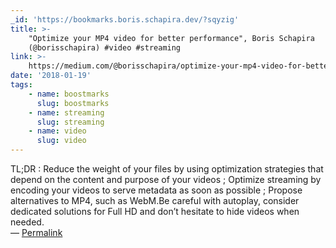 ```yaml
---
_id: 'https://bookmarks.boris.schapira.dev/?sqyzig'
title: >-
    "Optimize your MP4 video for better performance", Boris Schapira
    (@borisschapira) #video #streaming
link: >-
    https://medium.com/@borisschapira/optimize-your-mp4-video-for-better-performance-dareboost-blog-fb2f3f3dce77
date: '2018-01-19'
tags:
    - name: boostmarks
      slug: boostmarks
    - name: streaming
      slug: streaming
    - name: video
      slug: video
---
```


TL;DR : Reduce the weight of your files by using optimization strategies that
depend on the content and purpose of your videos ; Optimize streaming by
encoding your videos to serve metadata as soon as possible ; Propose
alternatives to MP4, such as WebM.Be careful with autoplay, consider dedicated
solutions for Full HD and don’t hesitate to hide videos when needed. <br>&#8212;
<a href="https://bookmarks.boris.schapira.dev/?sqyzig" title="Permalink">Permalink</a>
